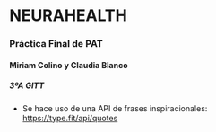 # NEURAHEALTH
### Práctica Final de PAT
#### Miriam Colino y Claudia Blanco
##### 3ºA GITT

- Se hace uso de una API de frases inspiracionales: https://type.fit/api/quotes
